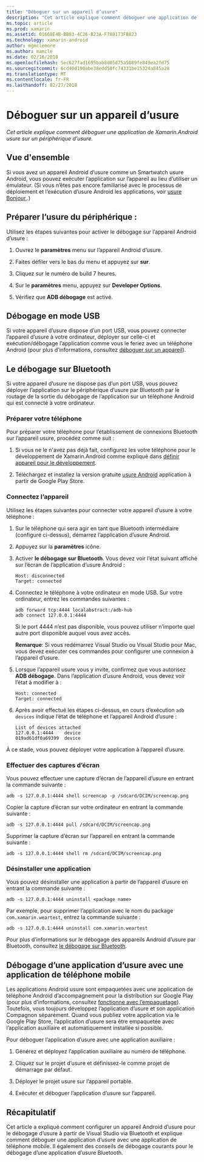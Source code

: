 ```yaml
---
title: "Déboguer sur un appareil d’usure"
description: "Cet article explique comment déboguer une application de Xamarin.Android usure sur un périphérique d’usure."
ms.topic: article
ms.prod: xamarin
ms.assetid: 01668E4B-BB83-4C26-B23A-F788173FB823
ms.technology: xamarin-android
author: mgmclemore
ms.author: mamcle
ms.date: 02/16/2018
ms.openlocfilehash: 5ec627fad1695bab8d05d75a5089fe849ea2fd75
ms.sourcegitcommit: 6cd40d190abe38edd50fc74331be15324a845a28
ms.translationtype: MT
ms.contentlocale: fr-FR
ms.lasthandoff: 02/27/2018
---
```

# <a name="debug-on-a-wear-device"></a>Déboguer sur un appareil d’usure

_Cet article explique comment déboguer une application de Xamarin.Android usure sur un périphérique d’usure._


## <a name="overview"></a>Vue d'ensemble

Si vous avez un appareil Android d’usure comme un Smartwatch usure Android, vous pouvez exécuter l’application sur l’appareil au lieu d’utiliser un émulateur. (Si vous n’êtes pas encore familiarisé avec le processus de déploiement et l’exécution d’usure Android les applications, voir [usure Bonjour,](~/android/wear/get-started/hello-wear.md).)

## <a name="prepare-the-wear-device"></a>Préparer l’usure du périphérique :

Utilisez les étapes suivantes pour activer le débogage sur l’appareil Android d’usure :

1.  Ouvrez le **paramètres** menu sur l’appareil Android d’usure.

2.  Faites défiler vers le bas du menu et appuyez sur **sur**.

3.  Cliquez sur le numéro de build 7 heures.

4.  Sur le **paramètres** menu, appuyez sur **Developer Options**.

5.  Vérifiez que **ADB débogage** est activé.


## <a name="debugging-over-usb"></a>Débogage en mode USB

Si votre appareil d’usure dispose d’un port USB, vous pouvez connecter l’appareil d’usure à votre ordinateur, déployer sur celle-ci et exécution/débogage l’application comme vous le feriez avec un téléphone Android (pour plus d’informations, consultez [déboguer sur un appareil](~/android/deploy-test/debugging/debug-on-device.md)).


## <a name="debugging-over-bluetooth"></a>Le débogage sur Bluetooth

Si votre appareil d’usure ne dispose pas d’un port USB, vous pouvez déployer l’application sur le périphérique d’usure par Bluetooth par le routage de la sortie du débogage de l’application sur un téléphone Android qui est connecté à votre ordinateur. 

### <a name="prepare-your-phone"></a>Préparer votre téléphone

Pour préparer votre téléphone pour l’établissement de connexions Bluetooth sur l’appareil usure, procédez comme suit : 

1.  Si vous ne le n'avez pas déjà fait, configurez les votre téléphone pour le développement de Xamarin.Android comme expliqué dans [définir appareil pour le développement](~/android/get-started/installation/set-up-device-for-development.md).

2.  Téléchargez et installez la version gratuite [usure Android](https://play.google.com/store/apps/details?id=com.google.android.wearable.app) application à partir de Google Play Store.

### <a name="connect-the-device"></a>Connectez l’appareil

Utilisez les étapes suivantes pour connecter votre appareil d’usure à votre téléphone :

1.  Sur le téléphone qui sera agir en tant que Bluetooth intermédiaire (configuré ci-dessus), démarrez l’application d’usure Android. 

2.  Appuyez sur la **paramètres** icône.

3.  Activer **le débogage sur Bluetooth**. Vous devez voir l’état suivant affiché sur l’écran de l’application d’usure Android :

        Host: disconnected
        Target: connected

4.  Connectez le téléphone à votre ordinateur en mode USB. Sur votre ordinateur, entrez les commandes suivantes :

    ```shell
    adb forward tcp:4444 localabstract:/adb-hub
    adb connect 127.0.0.1:4444
    ```

    Si le port 4444 n’est pas disponible, vous pouvez utiliser n’importe quel autre port disponible auquel vous avez accès. 

    **Remarque**: Si vous redémarrez Visual Studio ou Visual Studio pour Mac, vous devez exécuter ces commandes pour configurer une connexion à l’appareil d’usure.

5.  Lorsque l’appareil usure vous y invite, confirmez que vous autorisez **ADB débogage**. Dans l’application d’usure Android, vous devez voir l’état à modifier à :

        Host: connected
        Target: connected

6.  Après avoir effectué les étapes ci-dessus, en cours d’exécution `adb devices` indique l’état de téléphone et l’appareil Android d’usure :

        List of devices attached
        127.0.0.1:4444    device
        019ad61df0a69399  device

À ce stade, vous pouvez déployer votre application à l’appareil d’usure.

<a name="screenshots"/>

### <a name="taking-screenshots"></a>Effectuer des captures d’écran

Vous pouvez effectuer une capture d’écran de l’appareil d’usure en entrant la commande suivante : 

```shell
adb -s 127.0.0.1:4444 shell screencap -p /sdcard/DCIM/screencap.png
```

Copier la capture d’écran sur votre ordinateur en entrant la commande suivante :

```shell
adb -s 127.0.0.1:4444 pull /sdcard/DCIM/screencap.png
```

Supprimer la capture d’écran sur l’appareil en entrant la commande suivante :

```shell
adb -s 127.0.0.1:4444 shell rm /sdcard/DCIM/screencap.png
```


### <a name="uninstalling-an-app"></a>Désinstaller une application

Vous pouvez désinstaller une application à partir de l’appareil d’usure en entrant la commande suivante :

```shell
adb -s 127.0.0.1:4444 uninstall <package name>
```

Par exemple, pour supprimer l’application avec le nom du package `com.xamarin.weartest`, entrez la commande suivante :

```shell
adb -s 127.0.0.1:4444 uninstall com.xamarin.weartest
```

Pour plus d’informations sur le débogage des appareils Android d’usure par Bluetooth, consultez [le débogage sur Bluetooth](https://developer.android.com/training/wearables/apps/bt-debugging.html).


## <a name="debugging-a-wear-app-with-a-companion-phone-app"></a>Débogage d’une application d’usure avec une application de téléphone mobile

Les applications Android usure sont empaquetées avec une application de téléphone Android d’accompagnement pour la distribution sur Google Play (pour plus d’informations, consultez [fonctionne avec l’empaquetage](~/android/wear/deploy-test/packaging.md)). Toutefois, vous toujours développez l’application d’usure et son application Compagnon séparément. Quand vous publiez votre application via le Google Play Store, l’application d’usure sera être empaquetée avec l’application auxiliaire et automatiquement installée si possible.

Pour déboguer l’application d’usure avec une application auxiliaire : 

1.  Générez et déployez l’application auxiliaire au numéro de téléphone.

2.  Cliquez sur le projet d’usure et définissez-le comme projet de démarrage par défaut.

3.  Déployer le projet usure sur l’appareil portable.

4.  Exécuter et déboguer l’application d’usure sur l’appareil.

 
## <a name="summary"></a>Récapitulatif

Cet article a expliqué comment configurer un appareil Android d’usure pour le débogage d’usure à partir de Visual Studio via Bluetooth et explique comment déboguer une application d’usure avec une application de téléphone mobile. Il également des conseils de débogage courants pour le débogage d’une application d’usure Bluetooth.
